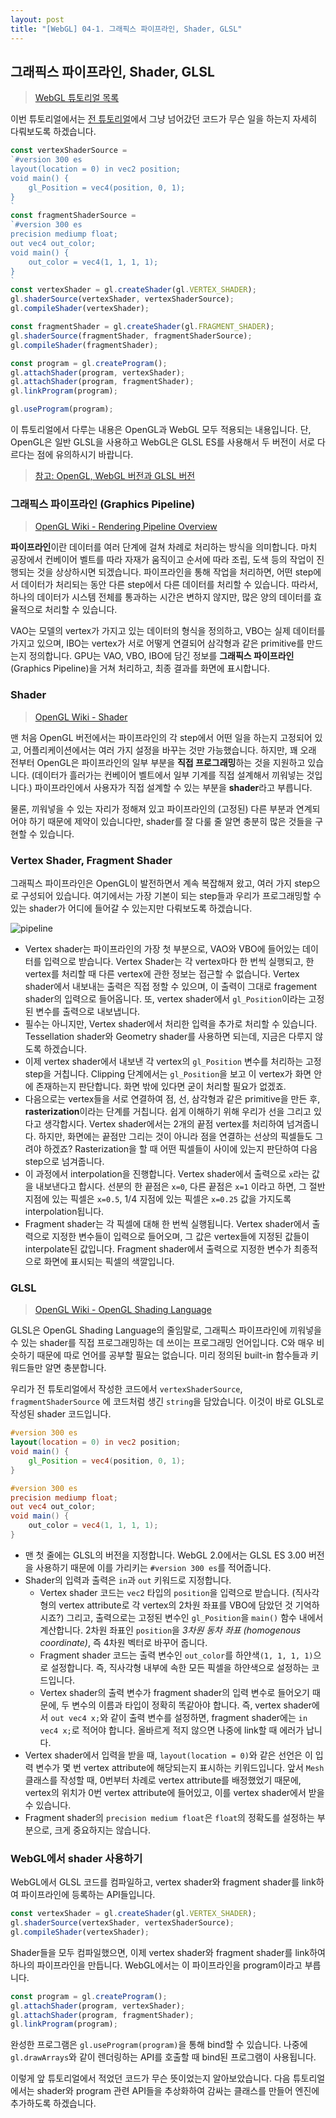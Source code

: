 ```yaml
---
layout: post
title: "[WebGL] 04-1. 그래픽스 파이프라인, Shader, GLSL"
---
```

## 그래픽스 파이프라인, Shader, GLSL

> [WebGL 튜토리얼 목록]({{site.url}}/webgl-tutorials)

이번 튜토리얼에서는 [전 튜토리얼]({{site.url}}/2019/04/20/webgl-vao)에서 그냥 넘어갔던 코드가 무슨 일을 하는지 자세히 다뤄보도록 하겠습니다. 

```typescript
const vertexShaderSource = 
`#version 300 es
layout(location = 0) in vec2 position;
void main() {
    gl_Position = vec4(position, 0, 1);
}
`
const fragmentShaderSource = 
`#version 300 es
precision mediump float;
out vec4 out_color;
void main() {
    out_color = vec4(1, 1, 1, 1);
}
`
const vertexShader = gl.createShader(gl.VERTEX_SHADER);
gl.shaderSource(vertexShader, vertexShaderSource);
gl.compileShader(vertexShader);

const fragmentShader = gl.createShader(gl.FRAGMENT_SHADER);
gl.shaderSource(fragmentShader, fragmentShaderSource);
gl.compileShader(fragmentShader);

const program = gl.createProgram();
gl.attachShader(program, vertexShader);
gl.attachShader(program, fragmentShader);
gl.linkProgram(program);

gl.useProgram(program);
```

이 튜토리얼에서 다루는 내용은 OpenGL과 WebGL 모두 적용되는 내용입니다. 단, OpenGL은 일반 GLSL을 사용하고 WebGL은 GLSL ES를 사용해서 두 버전이 서로 다르다는 점에 유의하시기 바랍니다.

> [참고: OpenGL, WebGL 버전과 GLSL 버전](https://en.wikipedia.org/wiki/OpenGL_Shading_Language#Versions)

### 그래픽스 파이프라인 (Graphics Pipeline)

> [OpenGL Wiki - Rendering Pipeline Overview](https://www.khronos.org/opengl/wiki/Rendering_Pipeline_Overview)

**파이프라인**이란 데이터를 여러 단계에 걸쳐 차례로 처리하는 방식을 의미합니다. 마치 공장에서 컨베이어 벨트를 따라 자재가 움직이고 순서에 따라 조립, 도색 등의 작업이 진행되는 것을 상상하시면 되겠습니다. 파이프라인을 통해 작업을 처리하면, 어떤 step에서 데이터가 처리되는 동안 다른 step에서 다른 데이터를 처리할 수 있습니다. 따라서, 하나의 데이터가 시스템 전체를 통과하는 시간은 변하지 않지만, 많은 양의 데이터를 효율적으로 처리할 수 있습니다.

VAO는 모델의 vertex가 가지고 있는 데이터의 형식을 정의하고, VBO는 실제 데이터를 가지고 있으며, IBO는 vertex가 서로 어떻게 연결되어 삼각형과 같은 primitive를 만드는지 정의합니다. GPU는 VAO, VBO, IBO에 담긴 정보를 **그래픽스 파이프라인**(Graphics Pipeline)을 거쳐 처리하고, 최종 결과를 화면에 표시합니다.

### Shader

> [OpenGL Wiki - Shader](https://www.khronos.org/opengl/wiki/Shader)

맨 처음 OpenGL 버전에서는 파이프라인의 각 step에서 어떤 일을 하는지 고정되어 있고, 어플리케이션에서는 여러 가지 설정을 바꾸는 것만 가능했습니다. 하지만, 꽤 오래 전부터 OpenGL은 파이프라인의 일부 부분을 **직접 프로그래밍**하는 것을 지원하고 있습니다. (데이터가 흘러가는 컨베이어 벨트에서 일부 기계를 직접 설계해서 끼워넣는 것입니다.) 파이프라인에서 사용자가 직접 설계할 수 있는 부분을 **shader**라고 부릅니다.

물론, 끼워넣을 수 있는 자리가 정해져 있고 파이프라인의 (고정된) 다른 부분과 연계되어야 하기 때문에 제약이 있습니다만, shader를 잘 다룰 줄 알면 충분히 많은 것들을 구현할 수 있습니다.

### Vertex Shader, Fragment Shader

그래픽스 파이프라인은 OpenGL이 발전하면서 계속 복잡해져 왔고, 여러 가지 step으로 구성되어 있습니다. 여기에서는 가장 기본이 되는 step들과 우리가 프로그래밍할 수 있는 shader가 어디에 들어갈 수 있는지만 다뤄보도록 하겠습니다.

![pipeline]({{site.url}}/images/04-shader-pipeline.PNG)

- Vertex shader는 파이프라인의 가장 첫 부분으로, VAO와 VBO에 들어있는 데이터를 입력으로 받습니다. Vertex Shader는 각 vertex마다 한 번씩 실행되고, 한 vertex를 처리할 때 다른 vertex에 관한 정보는 접근할 수 없습니다. Vertex shader에서 내보내는 출력은 직접 정할 수 있으며, 이 출력이 그대로 fragement shader의 입력으로 들어옵니다. 또, vertex shader에서 `gl_Position`이라는 고정된 변수를 출력으로 내보냅니다.
- 필수는 아니지만, Vertex shader에서 처리한 입력을 추가로 처리할 수 있습니다. Tessellation shader와 Geometry shader를 사용하면 되는데, 지금은 다루지 않도록 하겠습니다.
- 이제 vertex shader에서 내보낸 각 vertex의 `gl_Position` 변수를 처리하는 고정 step을 거칩니다. Clipping 단계에서는 `gl_Position`을 보고 이 vertex가 화면 안에 존재하는지 판단합니다. 화면 밖에 있다면 굳이 처리할 필요가 없겠죠.
- 다음으로는 vertex들을 서로 연결하여 점, 선, 삼각형과 같은 primitive을 만든 후, **rasterization**이라는 단계를 거칩니다. 쉽게 이해하기 위해 우리가 선을 그리고 있다고 생각합시다. Vertex shader에서는 2개의 끝점 vertex를 처리하여 넘겨줍니다. 하지만, 화면에는 끝점만 그리는 것이 아니라 점을 연결하는 선상의 픽셀들도 그려야 하겠죠? Rasterization을 할 때 어떤 픽셀들이 사이에 있는지 판단하여 다음 step으로 넘겨줍니다. 
- 이 과정에서 interpolation을 진행합니다. Vertex shader에서 출력으로 `x`라는 값을 내보낸다고 합시다. 선분의 한 끝점은 `x=0`, 다른 끝점은 `x=1` 이라고 하면, 그 절반 지점에 있는 픽셀은 `x=0.5`, 1/4 지점에 있는 픽셀은 `x=0.25` 값을 가지도록 interpolation됩니다.
- Fragment shader는 각 픽셀에 대해 한 번씩 실행됩니다. Vertex shader에서 출력으로 지정한 변수들이 입력으로 들어오며, 그 값은 vertex들에 지정된 값들이 interpolate된 값입니다. Fragment shader에서 출력으로 지정한 변수가 최종적으로 화면에 표시되는 픽셀의 색깔입니다.

### GLSL

>  [OpenGL Wiki - OpenGL Shading Language](https://www.khronos.org/opengl/wiki/OpenGL_Shading_Language)

GLSL은 OpenGL Shading Language의 줄임말로, 그래픽스 파이프라인에 끼워넣을 수 있는 shader를 직접 프로그래밍하는 데 쓰이는 프로그래밍 언어입니다. C와 매우 비슷하기 때문에 따로 언어를 공부할 필요는 없습니다. 미리 정의된 built-in 함수들과 키워드들만 알면 충분합니다.

우리가 전 튜토리얼에서 작성한 코드에서 `vertexShaderSource`, `fragmentShaderSource` 에 코드처럼 생긴 `string`을 담았습니다. 이것이 바로 GLSL로 작성된 shader 코드입니다.

```GLSL
#version 300 es
layout(location = 0) in vec2 position;
void main() {
    gl_Position = vec4(position, 0, 1);
}
```

```GLSL
#version 300 es
precision mediump float;
out vec4 out_color;
void main() {
    out_color = vec4(1, 1, 1, 1);
}
```

- 맨 첫 줄에는 GLSL의 버전을 지정합니다. WebGL 2.0에서는 GLSL ES 3.00 버전을 사용하기 때문에 이를 가리키는 `#version 300 es`를 적어줍니다.
- Shader의 입력과 출력은 `in`과 `out` 키워드로 지정합니다.
    - Vertex shader 코드는 `vec2` 타입의 `position`을 입력으로 받습니다. (직사각형의 vertex attribute로 각 vertex의 2차원 좌표를 VBO에 담았던 것 기억하시죠?) 그리고, 출력으로는 고정된 변수인 `gl_Position`을 `main()` 함수 내에서 계산합니다. 2차원 좌표인 `position`을 *3차원 동차 좌표 (homogenous coordinate)*, 즉 4차원 벡터로 바꾸어 줍니다. 
    - Fragment shader 코드는 출력 변수인 `out_color`를 하얀색`(1, 1, 1, 1)`으로 설정합니다. 즉, 직사각형 내부에 속한 모든 픽셀을 하얀색으로 설정하는 코드입니다.
    - Vertex shader의 출력 변수가 fragment shader의 입력 변수로 들어오기 때문에, 두 변수의 이름과 타입이 정확히 똑같아야 합니다. 즉, vertex shader에서 `out vec4 x;`와 같이 출력 변수를 설정하면, fragment shader에는 `in vec4 x;`로 적어야 합니다. 올바르게 적지 않으면 나중에 link할 때 에러가 납니다.
- Vertex shader에서 입력을 받을 때, `layout(location = 0)`와 같은 선언은 이 입력 변수가 몇 번 vertex attribute에 해당되는지 표시하는 키워드입니다. 앞서 `Mesh` 클래스를 작성할 때, 0번부터 차례로 vertex attribute를 배정했었기 때문에, vertex의 위치가 0번 vertex attribute에 들어있고, 이를 vertex shader에서 받을 수 있습니다. 
- Fragment shader의 `precision medium float`은 `float`의 정확도를 설정하는 부분으로, 크게 중요하지는 않습니다.

### WebGL에서 shader 사용하기

WebGL에서 GLSL 코드를 컴파일하고, vertex shader와 fragment shader를 link하여 파이프라인에 등록하는 API들입니다.

```typescript
const vertexShader = gl.createShader(gl.VERTEX_SHADER);
gl.shaderSource(vertexShader, vertexShaderSource);
gl.compileShader(vertexShader);
```


Shader들을 모두 컴파일했으면, 이제 vertex shader와 fragment shader를 link하여 하나의 파이프라인을 만듭니다. WebGL에서는 이 파이프라인을 program이라고 부릅니다.

```typescript
const program = gl.createProgram();
gl.attachShader(program, vertexShader);
gl.attachShader(program, fragmentShader);
gl.linkProgram(program);
```
완성한 프로그램은 `gl.useProgram(program)`을 통해 bind할 수 있습니다. 나중에 `gl.drawArrays`와 같이 렌더링하는 API를 호출할 때 bind된 프로그램이 사용됩니다.

이렇게 앞 튜토리얼에서 적었던 코드가 무슨 뜻이었는지 알아보았습니다. 다음 튜토리얼에서는 shader와 program 관련 API들을 추상화하여 감싸는 클래스를 만들어 엔진에 추가하도록 하겠습니다.